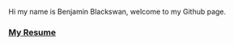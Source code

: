 Hi my name is Benjamin Blackswan, welcome to my Github page.

### [My Resume](https://benjaminblackswan.github.io)

